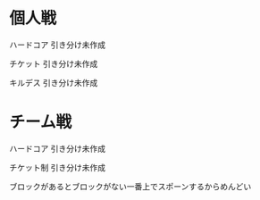 # 個人戦

ハードコア
引き分け未作成

チケット
引き分け未作成

キルデス
引き分け未作成


# チーム戦

ハードコア
引き分け未作成

チケット制
引き分け未作成



ブロックがあるとブロックがない一番上でスポーンするからめんどい